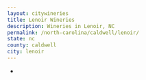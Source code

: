 ```yaml
---
layout: citywineries
title: Lenoir Wineries
description: Wineries in Lenoir, NC
permalink: /north-carolina/caldwell/lenoir/
state: nc
county: caldwell
city: lenoir
---
```

-
